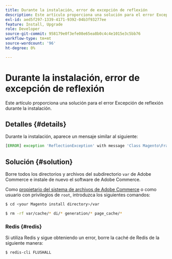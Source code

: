 ```yaml
---
title: Durante la instalación, error de excepción de reflexión
description: Este artículo proporciona una solución para el error Excepción de reflexión durante la instalación.
exl-id: aed5f297-1339-4171-9392-04b3f93277ee
feature: Install, Upgrade
role: Developer
source-git-commit: 958179e0f3efe08e65ea8b0c4c4e1015e3c5bb76
workflow-type: tm+mt
source-wordcount: '96'
ht-degree: 0%

---
```


# Durante la instalación, error de excepción de reflexión

Este artículo proporciona una solución para el error Excepción de reflexión durante la instalación.

## Detalles {#details}

Durante la instalación, aparece un mensaje similar al siguiente:

```php
[ERROR] exception 'ReflectionException' with message 'Class Magento\Framework\StoreManagerInterface does not exist' in /<path>/lib/internal/Magento/Framework/Code/Reader/ClassReader.php
```

## Solución {#solution}

Borre todos los directorios y archivos del subdirectorio `var` de Adobe Commerce e instale de nuevo el software de Adobe Commerce.

Como [propietario del sistema de archivos de Adobe Commerce](https://devdocs.magento.com/guides/v2.3/install-gde/prereq/file-sys-perms-over.html) o como usuario con privilegios de `root`, introduzca los siguientes comandos:

```bash
$ cd <your Magento install directory>/var
```

```bash
$ rm -rf var/cache/* di/* generation/* page_cache/*
```

### Redis {#redis}

Si utiliza Redis y sigue obteniendo un error, borre la caché de Redis de la siguiente manera:

```bash
$ redis-cli FLUSHALL
```
